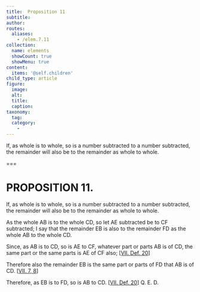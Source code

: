 ```yaml
---
title:  Proposition 11
subtitle: 
author:
routes:
  aliases:
    - /elem.7.11
collection:
  name: elements
  showCount: true
  showMenu: true
content:
  items: '@self.children'
child_type: article
figure:
  image:
  alt:
  title:
  caption:
taxonomy:
  tag:
  category:
    - 
---
```


<p>
       <hi rend="ital">If, as whole is to whole, so is a number subtracted to a number subtracted, the remainder will also be to the remainder as whole to whole.</hi>
      </p>

===

<h1>PROPOSITION 11.</h1>
<p>
       <span class="ital">If, as whole is to whole, so is a number subtracted to a number subtracted, the remainder will also be to the remainder as whole to whole.</span>
      </p>

<p>As the whole <span class="ital">AB</span> is to the whole <span class="ital">CD</span>, so let <span class="ital">AE</span> subtracted be to <span class="ital">CF</span> subtracted; I say that the remainder <span class="ital">EB</span> is also to the remainder <span class="ital">FD</span> as the whole <span class="ital">AB</span> to the whole <span class="ital">CD</span>. </p>

<p>Since, as <span class="ital">AB</span> is to <span class="ital">CD</span>, so is <span class="ital">AE</span> to <span class="ital">CF</span>, whatever part or parts <span class="ital">AB</span> is of <span class="ital">CD</span>, the same part or the same parts is <span class="ital">AE</span> of <span class="ital">CF</span> also; [<a href="/elem.7.def.20">VII. Def. 20</a>] 
      </p>

<p>Therefore also the remainder <span class="ital">EB</span> is the same part or parts of <span class="ital">FD</span> that <span class="ital">AB</span> is of <span class="ital">CD</span>. [<a href="/elem.7.7 elem.7.8">VII. 7, 8</a>] </p>

<p>Therefore, as <span class="ital">EB</span> is to <span class="ital">FD</span>, so is <span class="ital">AB</span> to <span class="ital">CD</span>. [<a href="/elem.7.def.20">VII. Def. 20</a>] Q. E. D.</p>
